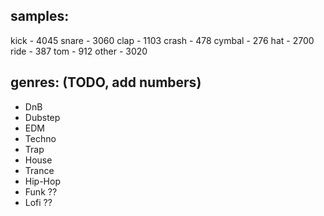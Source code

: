 ## **samples:**

kick - 4045
snare - 3060
clap - 1103
crash - 478
cymbal - 276
hat - 2700
ride - 387
tom - 912
other - 3020

## **genres:** (TODO, add numbers)
- DnB
- Dubstep
- EDM
- Techno
- Trap
- House
- Trance
- Hip-Hop
- Funk ??
- Lofi ??